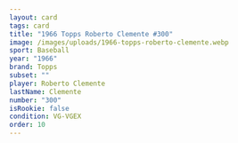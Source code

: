 ```yaml
---
layout: card
tags: card
title: "1966 Topps Roberto Clemente #300"
image: /images/uploads/1966-topps-roberto-clemente.webp
sport: Baseball
year: "1966"
brand: Topps
subset: ""
player: Roberto Clemente
lastName: Clemente
number: "300"
isRookie: false
condition: VG-VGEX
order: 10
---
```

